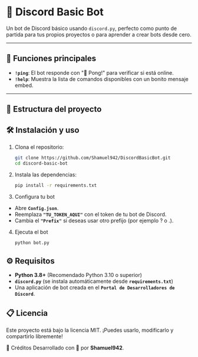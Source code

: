 # 🤖 Discord Basic Bot

Un bot de Discord básico usando `discord.py`, perfecto como punto de partida para tus propios proyectos o para aprender a crear bots desde cero.

---

## 🚀 Funciones principales
- **`!ping`**: El bot responde con "🏓 Pong!" para verificar si está online.
- **`!help`**: Muestra la lista de comandos disponibles con un bonito mensaje embed.

---

## 📂 Estructura del proyecto

## 🛠 Instalación y uso
1. Clona el repositorio:
   ```bash
   git clone https://github.com/Shamuel942/DiscordBasicBot.git
   cd discord-basic-bot
2. Instala las dependencias:
   ```bash
   pip install -r requirements.txt
3. Configura tu bot 
- Abre **`Config.json`**.
- Reemplaza **`"TU_TOKEN_AQUI"`** con el token de tu bot de Discord.
- Cambia el **`"Prefix"`** si deseas usar otro prefijo (por ejemplo ? o .).
4. Ejecuta el bot
   ```bash
   python bot.py
## ⚙️ Requisitos
- **Python 3.8+** (Recomendado Python 3.10 o superior)
- **`discord.py`** (se instala automáticamente desde **`requirements.txt`**)
- Una aplicación de bot creada en el **`Portal de Desarrolladores de Discord`**.
## 📋 Licencia
Este proyecto está bajo la licencia MIT.
¡Puedes usarlo, modificarlo y compartirlo libremente!

🎉 Créditos
Desarrollado con 💖 por **Shamuel942**.
